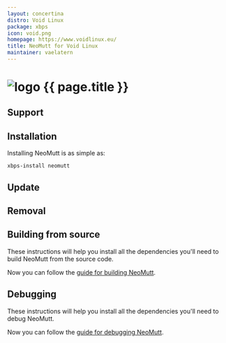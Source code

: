 ```yaml
---
layout: concertina
distro: Void Linux
package: xbps
icon: void.png
homepage: https://www.voidlinux.eu/
title: NeoMutt for Void Linux
maintainer: vaelatern
---
```


# ![logo](/images/distros/{{page.icon}}) {{ page.title }}

## Support <a id="support"></a>

## Installation <a id="install"></a>

Installing NeoMutt is as simple as:

```
xbps-install neomutt
```

## Update <a id="update"></a>

## Removal <a id="remove"></a>

## Building from source <a id="build"></a>

These instructions will help you install all the dependencies you'll need to
build NeoMutt from the source code.

Now you can follow the [guide for building NeoMutt](/dev/build).

## Debugging <a id="debug"></a>

These instructions will help you install all the dependencies you'll need to
debug NeoMutt.

Now you can follow the [guide for debugging NeoMutt](../dev/build/debug).

